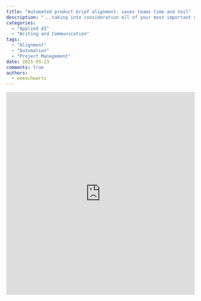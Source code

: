 ```yaml
---
title: "Automated product brief alignment: saves teams time and toil"
description: "...taking into consideration all of your most important company strategy docs in NotebookLM (which you already have access to  😊 )"
categories:
  - "Applied AI"
  - "Writing and Communication"
tags:
  - "Alignment"
  - "Automation"
  - "Project Management"
date: 2025-05-23
comments: true
authors:
  - eeeschwartz
---
```


<iframe src="https://www.linkedin.com/embed/feed/update/urn:li:ugcPost:7331752137078558720?collapsed=1" height="543" width="504" frameborder="0" allowfullscreen="" title="Embedded post"></iframe>